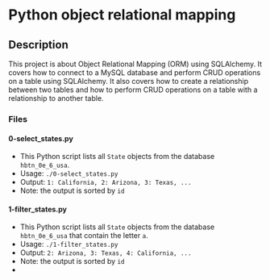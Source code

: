 # Python object relational mapping
## Description
This project is about Object Relational Mapping (ORM) using SQLAlchemy. It covers how to connect to a MySQL database and perform CRUD operations on a table using SQLAlchemy. It also covers how to create a relationship between two tables and how to perform CRUD operations on a table with a relationship to another table.
### Files
#### <a>0-select_states.py</a>
- This Python script lists all `State` objects from the database `hbtn_0e_6_usa`.
- Usage: `./0-select_states.py`
- Output: `1: California, 2: Arizona, 3: Texas, ...`
- Note: the output is sorted by `id`
#### <a>1-filter_states.py</a>
- This Python script lists all `State` objects from the database `hbtn_0e_6_usa` that contain the letter `a`.
- Usage: `./1-filter_states.py`
- Output: `2: Arizona, 3: Texas, 4: California, ...`
- Note: the output is sorted by `id`
- 

